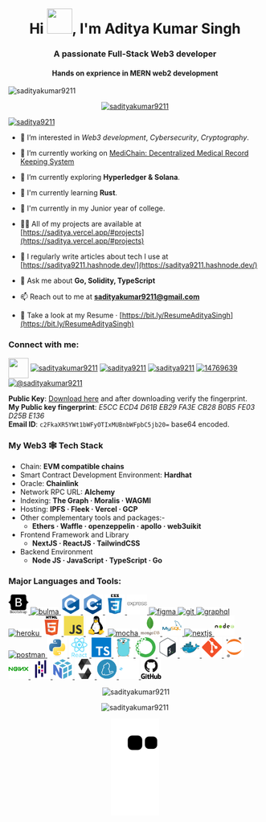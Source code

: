 <h1 align="center">Hi <img width="50px" height="50px" src="https://raw.githubusercontent.com/nixin72/nixin72/master/wave.gif" />, I'm Aditya Kumar Singh</h1>
<h3 align="center">A passionate Full-Stack Web3 developer</h3>
<h4 align="center">Hands on exprience in MERN web2 development</h4>

<p align="left"> <img src="https://komarev.com/ghpvc/?username=sadityakumar9211&label=Profile%20views&color=0e75b6&style=flat" alt="sadityakumar9211" /> </p>

<p align="center"> <a href="https://github.com/ryo-ma/github-profile-trophy"><img src="https://github-profile-trophy.vercel.app/?username=sadityakumar9211&row=1&col=7&theme=onedark" alt="sadityakumar9211" /></a> </p>

<p align="left"> <a href="https://twitter.com/saditya9211" target="blank"><img src="https://img.shields.io/twitter/follow/saditya9211?logo=twitter&style=for-the-badge" alt="saditya9211" /></a> </p>

- 👀 I’m interested in *Web3 development*, *Cybersecurity*, *Cryptography*.

- 🔭 I’m currently working on [MediChain: Decentralized Medical Record Keeping System](https://medichain.vercel.app)

- 🌱 I’m currently exploring **Hyperledger & Solana**.

- 🤟 I'm currently learning **Rust**. 

- 📖 I'm currently in my Junior year of college.

- 👨‍💻 All of my projects are available at [https://saditya.vercel.app/#projects](https://saditya.vercel.app/#projects)

- 📝 I regularly write articles about tech I use at [https://saditya9211.hashnode.dev/](https://saditya9211.hashnode.dev/)

- 💬 Ask me about **Go, Solidity, TypeScript**

- 📫 Reach out to me at  **sadityakumar9211@gmail.com**

- 📄 Take a look at my Resume · [https://bit.ly/ResumeAdityaSingh](https://bit.ly/ResumeAdityaSingh)

<!-- ### Blogs posts -->
<!-- BLOG-POST-LIST:START -->
<!-- BLOG-POST-LIST:END -->

<h3 align="left">Connect with me:</h3>
<p align="left">
<a href="https://saditya9211.vercel.app/" target="blank"><img align="center" src="https://img.icons8.com/external-flaticons-lineal-color-flat-icons/64/000000/external-portfolio-social-media-agency-flaticons-lineal-color-flat-icons-3.png" height="40" width="40" /></a>
<a href="https://dev.to/sadityakumar9211" target="blank"><img align="center" src="https://raw.githubusercontent.com/rahuldkjain/github-profile-readme-generator/master/src/images/icons/Social/devto.svg" alt="sadityakumar9211" height="30" width="40" /></a>
<a href="https://twitter.com/saditya9211" target="blank"><img align="center" src="https://raw.githubusercontent.com/rahuldkjain/github-profile-readme-generator/master/src/images/icons/Social/twitter.svg" alt="saditya9211" height="30" width="40" /></a>
<a href="https://linkedin.com/in/saditya9211" target="blank"><img align="center" src="https://raw.githubusercontent.com/rahuldkjain/github-profile-readme-generator/master/src/images/icons/Social/linked-in-alt.svg" alt="saditya9211" height="30" width="40" /></a>
<a href="https://stackoverflow.com/users/14769639" target="blank"><img align="center" src="https://raw.githubusercontent.com/rahuldkjain/github-profile-readme-generator/master/src/images/icons/Social/stack-overflow.svg" alt="14769639" height="30" width="40" /></a>
<a href="https://medium.com/@sadityakumar9211" target="blank"><img align="center" src="https://raw.githubusercontent.com/rahuldkjain/github-profile-readme-generator/master/src/images/icons/Social/medium.svg" alt="@sadityakumar9211" height="30" width="40" /></a>
 
  
  
</p>

**Public Key**: [Download here](https://keys.openpgp.org/search?q=sadityakumar9211@gmail.com) and after downloading verify the fingerprint.   
**My Public key fingerprint**: _E5CC ECD4 D61B EB29 FA3E  CB28 B0B5 FE03 D25B E136_  
**Email ID**: `c2FkaXR5YWt1bWFyOTIxMUBnbWFpbC5jb20=` base64 encoded.

<h3 align="left">My Web3 🕸 Tech Stack</h3>

- Chain: **EVM compatible chains**
- Smart Contract Development Environment: **Hardhat**
- Oracle: **Chainlink**
- Network RPC URL: **Alchemy**
- Indexing: **The Graph · Moralis · WAGMI** 
- Hosting: **IPFS · Fleek · Vercel · GCP**
- Other complementary tools and packages:- 
  - **Ethers · Waffle · openzeppelin · apollo · web3uikit**
- Frontend Framework and Library
  - **NextJS · ReactJS · TailwindCSS**
- Backend Environment
  - **Node JS · JavaScript · TypeScript · Go**


<h3 align="left">Major Languages and Tools:</h3>

<p align="left"> 
 

<a  href="https://getbootstrap.com" target="_blank" rel="noreferrer"> <img style="background-color: white;" src="https://raw.githubusercontent.com/devicons/devicon/master/icons/bootstrap/bootstrap-plain-wordmark.svg" alt="bootstrap" width="40" height="40"/> </a> 
<a  href="https://bulma.io/" target="_blank" rel="noreferrer"> <img style="background-color: white;" src="https://raw.githubusercontent.com/gilbarbara/logos/804dc257b59e144eaca5bc6ffd16949752c6f789/logos/bulma.svg" alt="bulma" width="40" height="40"/> </a> 
<a  href="https://www.cprogramming.com/" target="_blank" rel="noreferrer"> <img style="background-color: white;" src="https://raw.githubusercontent.com/devicons/devicon/master/icons/c/c-original.svg" alt="c" width="40" height="40"/> </a> 
<a  href="https://www.w3schools.com/cpp/" target="_blank" rel="noreferrer"> <img style="background-color: white;" src="https://raw.githubusercontent.com/devicons/devicon/master/icons/cplusplus/cplusplus-original.svg" alt="cplusplus" width="40" height="40"/> </a> 
<a  href="https://www.w3schools.com/css/" target="_blank" rel="noreferrer"> <img style="background-color: white;" src="https://raw.githubusercontent.com/devicons/devicon/master/icons/css3/css3-original-wordmark.svg" alt="css3" width="40" height="40"/> </a> 
<a  href="https://expressjs.com" target="_blank" rel="noreferrer"> <img style="background-color: white;" src="https://raw.githubusercontent.com/devicons/devicon/master/icons/express/express-original-wordmark.svg" alt="express" width="40" height="40"/> </a> 
<a  href="https://www.figma.com/" target="_blank" rel="noreferrer"> <img style="background-color: white;" src="https://www.vectorlogo.zone/logos/figma/figma-icon.svg" alt="figma" width="40" height="40"/> </a> 
<a  href="https://git-scm.com/" target="_blank" rel="noreferrer"> <img style="background-color: white;" src="https://www.vectorlogo.zone/logos/git-scm/git-scm-icon.svg" alt="git" width="40" height="40"/> </a> 
<a  href="https://graphql.org" target="_blank" rel="noreferrer"> <img style="background-color: white;" src="https://www.vectorlogo.zone/logos/graphql/graphql-icon.svg" alt="graphql" width="40" height="40"/> </a> 
<a  href="https://heroku.com" target="_blank" rel="noreferrer"> <img style="background-color: white;" src="https://www.vectorlogo.zone/logos/heroku/heroku-icon.svg" alt="heroku" width="40" height="40"/> </a> 
<a  href="https://www.w3.org/html/" target="_blank" rel="noreferrer"> <img style="background-color: white;" src="https://raw.githubusercontent.com/devicons/devicon/master/icons/html5/html5-original-wordmark.svg" alt="html5" width="40" height="40"/> </a> 
<a  href="https://developer.mozilla.org/en-US/docs/Web/JavaScript" target="_blank" rel="noreferrer"> <img style="background-color: white;" src="https://raw.githubusercontent.com/devicons/devicon/master/icons/javascript/javascript-original.svg" alt="javascript" width="40" height="40"/> </a> 
<a  href="https://www.f.org/" target="_blank" rel="noreferrer"> <img style="background-color: white;" src="https://raw.githubusercontent.com/devicons/devicon/master/icons/linux/linux-original.svg" alt="linux" width="40" height="40"/> </a> 
<a  href="https://mochajs.org" target="_blank" rel="noreferrer"> <img style="background-color: white;" src="https://www.vectorlogo.zone/logos/mochajs/mochajs-icon.svg" alt="mocha" width="40" height="40"/> </a> 
<a  href="https://www.mongodb.com/" target="_blank" rel="noreferrer"> <img style="background-color: white;" src="https://raw.githubusercontent.com/devicons/devicon/master/icons/mongodb/mongodb-original-wordmark.svg" alt="mongodb" width="40" height="40"/> </a> 
<a  href="https://www.mysql.com/" target="_blank" rel="noreferrer"> <img style="background-color: white;" src="https://raw.githubusercontent.com/devicons/devicon/master/icons/mysql/mysql-original-wordmark.svg" alt="mysql" width="40" height="40"/> </a> 
<a  href="https://nextjs.org/" target="_blank" rel="noreferrer"> <img style="background-color: white;" src="https://cdn.worldvectorlogo.com/logos/nextjs-2.svg" alt="nextjs" width="40" height="40"/> </a> 
<a  href="https://nodejs.org" target="_blank" rel="noreferrer"> <img style="background-color: white;" src="https://raw.githubusercontent.com/devicons/devicon/master/icons/nodejs/nodejs-original-wordmark.svg" alt="nodejs" width="40" height="40"/> </a> 
<a  href="https://postman.com" target="_blank" rel="noreferrer"> <img style="background-color: white;" src="https://www.vectorlogo.zone/logos/getpostman/getpostman-icon.svg" alt="postman" width="40" height="40"/> </a> 
<a  href="https://www.python.org" target="_blank" rel="noreferrer"> <img style="background-color: white;" src="https://raw.githubusercontent.com/devicons/devicon/master/icons/python/python-original.svg" alt="python" width="40" height="40"/> </a> 
<a  href="https://reactjs.org/" target="_blank" rel="noreferrer"> <img style="background-color: white;" src="https://raw.githubusercontent.com/devicons/devicon/master/icons/react/react-original-wordmark.svg" alt="react" width="40" height="40"/> </a> 
<a  href="https://www.typescriptlang.org/" target="_blank" rel="noreferrer"> <img style="background-color: white;" src="https://raw.githubusercontent.com/devicons/devicon/master/icons/typescript/typescript-original.svg" alt="typescript" width="40" height="40"/> </a>
<a  href="https://www.go.dev/" target="_blank" rel="noreferrer"> <img style="background-color: white;" src="https://raw.githubusercontent.com/devicons/devicon/master/icons/go/go-original.svg" alt="go" width="40" height="40"/> </a>
<a  href="https://anaconda.cloud/" target="_blank" rel="noreferrer"> <img style="background-color: white;" src="https://raw.githubusercontent.com/devicons/devicon/master/icons/anaconda/anaconda-original.svg" alt="go" width="40" height="40"/> </a>
<a  href="https://www.gnu.org/software/bash/" target="_blank" rel="noreferrer"> <img style="background-color: white;" src="https://raw.githubusercontent.com/devicons/devicon/master/icons/bash/bash-original.svg" alt="go" width="40" height="40"/> </a>
<a  href="https://www.docker.com" target="_blank" rel="noreferrer"> <img style="background-color: white;" src="https://raw.githubusercontent.com/devicons/devicon/master/icons/docker/docker-original.svg" alt="go" width="40" height="40"/> </a>
<a  href="https://www.github.com/" target="_blank" rel="noreferrer"> <img style="background-color: white;" src="https://raw.githubusercontent.com/devicons/devicon/master/icons/git/git-original.svg" alt="go" width="40" height="40"/> </a>
<a  href="https://www.jupyter.org" target="_blank" rel="noreferrer"> <img style="background-color: white;" src="https://raw.githubusercontent.com/devicons/devicon/master/icons/jupyter/jupyter-original.svg" alt="jupyter notebooks" width="40" height="40"/> </a>
  <a  href="https://www.nginx.com" target="_blank" rel="noreferrer"> <img style="background-color: white;" src="https://raw.githubusercontent.com/devicons/devicon/master/icons/nginx/nginx-original.svg" alt="go" width="40" height="40"/> </a>
<a  href="https://www.pandas.pydata.org" target="_blank" rel="noreferrer"> <img style="background-color: white;" src="https://raw.githubusercontent.com/devicons/devicon/master/icons/pandas/pandas-original.svg" alt="pandas" width="40" height="40"/> </a>
<a  href="https://www.numpy.org" target="_blank" rel="noreferrer"> <img style="background-color: white;" src="https://raw.githubusercontent.com/devicons/devicon/master/icons/numpy/numpy-original.svg" alt="numpy" width="40" height="40"/> </a>
<a  href="https://www.soliditylang.org/" target="_blank" rel="noreferrer"> <img style="background-color: white;" src="https://raw.githubusercontent.com/devicons/devicon/master/icons/solidity/solidity-original.svg" alt="go" width="40" height="40"/> </a>
<a  href="https://www.yarnpkg.com/" target="_blank" rel="noreferrer"> <img style="background-color: white;" src="https://raw.githubusercontent.com/devicons/devicon/master/icons/yarn/yarn-original.svg" alt="yarn" width="40" height="40"/> </a>
<a  href="https://www.tailwindcss.com/" target="_blank" rel="noreferrer"> <img style="background-color: white;" src="https://raw.githubusercontent.com/devicons/devicon/master/icons/tailwindcss/tailwindcss-original-wordmark.svg" alt="tailwind" width="40" height="40"/> </a>
<a  href="https://github.com/" target="_blank" rel="noreferrer"> <img style="background-color: white;" src="https://raw.githubusercontent.com/devicons/devicon/master/icons/github/github-original-wordmark.svg" alt="go" width="40" height="40"/> </a>

  
</p>

  
<div>
<!-- <p align="center"><img src="https://github-readme-stats-test-mu.vercel.app/api/top-langs?username=sadityakumar9211&count_private=true&show_icons=true&theme=dracula&border_radius=6&locale=en&layout=compact&cache_seconds=7200&hide_border=true" alt="sadityakumar9211" /></p> -->

<p align="center">&nbsp;<img src="https://github-readme-stats-test-mu.vercel.app/api?username=sadityakumar9211&theme=dracula&count_private=true&border_radius=6&show_icons=true&locale=en&cache_seconds=7200&hide_border=true" alt="sadityakumar9211" /></p>

<p align="center"><img src="https://github-readme-streak-stats.herokuapp.com/?user=sadityakumar9211&theme=dracula&border_radius=6&hide_border=true&ring=00bbf9" alt="sadityakumar9211" /></p>


</div>

<picture>
  <source media="(prefers-color-scheme: dark)" srcset="https://user-images.githubusercontent.com/25423296/163456776-7f95b81a-f1ed-45f7-b7ab-8fa810d529fa.png">
  <p align="center"><img src="https://github.com/sadityakumar9211/sadityakumar9211/blob/output/github-contribution-grid-snake.svg" alt="sadityakumar9211 contribution snake graph" /></p>
</picture>




<!---
sadityakumar9211/sadityakumar9211 is a ✨ special ✨ repository because its `README.md` (this file) appears on your GitHub profile.
You can click the Preview link to take a look at your changes.
--->
